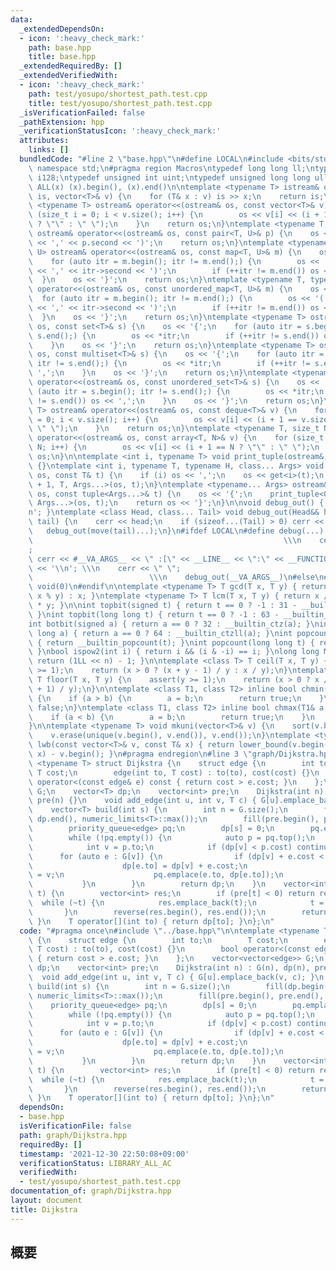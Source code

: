 ```yaml
---
data:
  _extendedDependsOn:
  - icon: ':heavy_check_mark:'
    path: base.hpp
    title: base.hpp
  _extendedRequiredBy: []
  _extendedVerifiedWith:
  - icon: ':heavy_check_mark:'
    path: test/yosupo/shortest_path.test.cpp
    title: test/yosupo/shortest_path.test.cpp
  _isVerificationFailed: false
  _pathExtension: hpp
  _verificationStatusIcon: ':heavy_check_mark:'
  attributes:
    links: []
  bundledCode: "#line 2 \"base.hpp\"\n#define LOCAL\n#include <bits/stdc++.h>\nusing\
    \ namespace std;\n#pragma region Macros\ntypedef long long ll;\ntypedef __int128_t\
    \ i128;\ntypedef unsigned int uint;\ntypedef unsigned long long ull;\n#define\
    \ ALL(x) (x).begin(), (x).end()\n\ntemplate <typename T> istream& operator>>(istream&\
    \ is, vector<T>& v) {\n    for (T& x : v) is >> x;\n    return is;\n}\ntemplate\
    \ <typename T> ostream& operator<<(ostream& os, const vector<T>& v) {\n    for\
    \ (size_t i = 0; i < v.size(); i++) {\n        os << v[i] << (i + 1 == v.size()\
    \ ? \"\" : \" \");\n    }\n    return os;\n}\ntemplate <typename T, typename U>\
    \ ostream& operator<<(ostream& os, const pair<T, U>& p) {\n    os << '(' << p.first\
    \ << ',' << p.second << ')';\n    return os;\n}\ntemplate <typename T, typename\
    \ U> ostream& operator<<(ostream& os, const map<T, U>& m) {\n    os << '{';\n\
    \    for (auto itr = m.begin(); itr != m.end();) {\n        os << '(' << itr->first\
    \ << ',' << itr->second << ')';\n        if (++itr != m.end()) os << ',';\n  \
    \  }\n    os << '}';\n    return os;\n}\ntemplate <typename T, typename U> ostream&\
    \ operator<<(ostream& os, const unordered_map<T, U>& m) {\n    os << '{';\n  \
    \  for (auto itr = m.begin(); itr != m.end();) {\n        os << '(' << itr->first\
    \ << ',' << itr->second << ')';\n        if (++itr != m.end()) os << ',';\n  \
    \  }\n    os << '}';\n    return os;\n}\ntemplate <typename T> ostream& operator<<(ostream&\
    \ os, const set<T>& s) {\n    os << '{';\n    for (auto itr = s.begin(); itr !=\
    \ s.end();) {\n        os << *itr;\n        if (++itr != s.end()) os << ',';\n\
    \    }\n    os << '}';\n    return os;\n}\ntemplate <typename T> ostream& operator<<(ostream&\
    \ os, const multiset<T>& s) {\n    os << '{';\n    for (auto itr = s.begin();\
    \ itr != s.end();) {\n        os << *itr;\n        if (++itr != s.end()) os <<\
    \ ',';\n    }\n    os << '}';\n    return os;\n}\ntemplate <typename T> ostream&\
    \ operator<<(ostream& os, const unordered_set<T>& s) {\n    os << '{';\n    for\
    \ (auto itr = s.begin(); itr != s.end();) {\n        os << *itr;\n        if (++itr\
    \ != s.end()) os << ',';\n    }\n    os << '}';\n    return os;\n}\ntemplate <typename\
    \ T> ostream& operator<<(ostream& os, const deque<T>& v) {\n    for (size_t i\
    \ = 0; i < v.size(); i++) {\n        os << v[i] << (i + 1 == v.size() ? \"\" :\
    \ \" \");\n    }\n    return os;\n}\ntemplate <typename T, size_t N> ostream&\
    \ operator<<(ostream& os, const array<T, N>& v) {\n    for (size_t i = 0; i <\
    \ N; i++) {\n        os << v[i] << (i + 1 == N ? \"\" : \" \");\n    }\n    return\
    \ os;\n}\n\ntemplate <int i, typename T> void print_tuple(ostream&, const T&)\
    \ {}\ntemplate <int i, typename T, typename H, class... Args> void print_tuple(ostream&\
    \ os, const T& t) {\n    if (i) os << ',';\n    os << get<i>(t);\n    print_tuple<i\
    \ + 1, T, Args...>(os, t);\n}\ntemplate <typename... Args> ostream& operator<<(ostream&\
    \ os, const tuple<Args...>& t) {\n    os << '{';\n    print_tuple<0, tuple<Args...>,\
    \ Args...>(os, t);\n    return os << '}';\n}\n\nvoid debug_out() { cerr << '\\\
    n'; }\ntemplate <class Head, class... Tail> void debug_out(Head&& head, Tail&&...\
    \ tail) {\n    cerr << head;\n    if (sizeof...(Tail) > 0) cerr << \", \";\n \
    \   debug_out(move(tail)...);\n}\n#ifdef LOCAL\n#define debug(...)           \
    \                                                        \\\n    cerr << \" \"\
    ;                                                                     \\\n   \
    \ cerr << #__VA_ARGS__ << \" :[\" << __LINE__ << \":\" << __FUNCTION__ << \"]\"\
    \ << '\\n'; \\\n    cerr << \" \";                                           \
    \                          \\\n    debug_out(__VA_ARGS__)\n#else\n#define debug(...)\
    \ void(0)\n#endif\n\ntemplate <typename T> T gcd(T x, T y) { return y != 0 ? gcd(y,\
    \ x % y) : x; }\ntemplate <typename T> T lcm(T x, T y) { return x / gcd(x, y)\
    \ * y; }\n\nint topbit(signed t) { return t == 0 ? -1 : 31 - __builtin_clz(t);\
    \ }\nint topbit(long long t) { return t == 0 ? -1 : 63 - __builtin_clzll(t); }\n\
    int botbit(signed a) { return a == 0 ? 32 : __builtin_ctz(a); }\nint botbit(long\
    \ long a) { return a == 0 ? 64 : __builtin_ctzll(a); }\nint popcount(signed t)\
    \ { return __builtin_popcount(t); }\nint popcount(long long t) { return __builtin_popcountll(t);\
    \ }\nbool ispow2(int i) { return i && (i & -i) == i; }\nlong long MSK(int n) {\
    \ return (1LL << n) - 1; }\n\ntemplate <class T> T ceil(T x, T y) {\n    assert(y\
    \ >= 1);\n    return (x > 0 ? (x + y - 1) / y : x / y);\n}\ntemplate <class T>\
    \ T floor(T x, T y) {\n    assert(y >= 1);\n    return (x > 0 ? x / y : (x - y\
    \ + 1) / y);\n}\n\ntemplate <class T1, class T2> inline bool chmin(T1& a, T2 b)\
    \ {\n    if (a > b) {\n        a = b;\n        return true;\n    }\n    return\
    \ false;\n}\ntemplate <class T1, class T2> inline bool chmax(T1& a, T2 b) {\n\
    \    if (a < b) {\n        a = b;\n        return true;\n    }\n    return false;\n\
    }\n\ntemplate <typename T> void mkuni(vector<T>& v) {\n    sort(v.begin(), v.end());\n\
    \    v.erase(unique(v.begin(), v.end()), v.end());\n}\ntemplate <typename T> int\
    \ lwb(const vector<T>& v, const T& x) { return lower_bound(v.begin(), v.end(),\
    \ x) - v.begin(); }\n#pragma endregion\n#line 3 \"graph/Dijkstra.hpp\"\n\ntemplate\
    \ <typename T> struct Dijkstra {\n    struct edge {\n        int to;\n       \
    \ T cost;\n        edge(int to, T cost) : to(to), cost(cost) {}\n        bool\
    \ operator<(const edge& e) const { return cost > e.cost; }\n    };\n    vector<vector<edge>>\
    \ G;\n    vector<T> dp;\n    vector<int> pre;\n    Dijkstra(int n) : G(n), dp(n),\
    \ pre(n) {}\n    void add_edge(int u, int v, T c) { G[u].emplace_back(v, c); }\n\
    \    vector<T> build(int s) {\n        int n = G.size();\n        fill(dp.begin(),\
    \ dp.end(), numeric_limits<T>::max());\n        fill(pre.begin(), pre.end(), -1);\n\
    \        priority_queue<edge> pq;\n        dp[s] = 0;\n        pq.emplace(s, dp[s]);\n\
    \        while (!pq.empty()) {\n            auto p = pq.top();\n            pq.pop();\n\
    \            int v = p.to;\n            if (dp[v] < p.cost) continue;\n      \
    \      for (auto e : G[v]) {\n                if (dp[v] + e.cost < dp[e.to]) {\n\
    \                    dp[e.to] = dp[v] + e.cost;\n                    pre[e.to]\
    \ = v;\n                    pq.emplace(e.to, dp[e.to]);\n                }\n \
    \           }\n        }\n        return dp;\n    }\n    vector<int> restore(int\
    \ t) {\n        vector<int> res;\n        if (pre[t] < 0) return res;\n      \
    \  while (~t) {\n            res.emplace_back(t);\n            t = pre[t];\n \
    \       }\n        reverse(res.begin(), res.end());\n        return res;\n   \
    \ }\n    T operator[](int to) { return dp[to]; }\n};\n"
  code: "#pragma once\n#include \"../base.hpp\"\n\ntemplate <typename T> struct Dijkstra\
    \ {\n    struct edge {\n        int to;\n        T cost;\n        edge(int to,\
    \ T cost) : to(to), cost(cost) {}\n        bool operator<(const edge& e) const\
    \ { return cost > e.cost; }\n    };\n    vector<vector<edge>> G;\n    vector<T>\
    \ dp;\n    vector<int> pre;\n    Dijkstra(int n) : G(n), dp(n), pre(n) {}\n  \
    \  void add_edge(int u, int v, T c) { G[u].emplace_back(v, c); }\n    vector<T>\
    \ build(int s) {\n        int n = G.size();\n        fill(dp.begin(), dp.end(),\
    \ numeric_limits<T>::max());\n        fill(pre.begin(), pre.end(), -1);\n    \
    \    priority_queue<edge> pq;\n        dp[s] = 0;\n        pq.emplace(s, dp[s]);\n\
    \        while (!pq.empty()) {\n            auto p = pq.top();\n            pq.pop();\n\
    \            int v = p.to;\n            if (dp[v] < p.cost) continue;\n      \
    \      for (auto e : G[v]) {\n                if (dp[v] + e.cost < dp[e.to]) {\n\
    \                    dp[e.to] = dp[v] + e.cost;\n                    pre[e.to]\
    \ = v;\n                    pq.emplace(e.to, dp[e.to]);\n                }\n \
    \           }\n        }\n        return dp;\n    }\n    vector<int> restore(int\
    \ t) {\n        vector<int> res;\n        if (pre[t] < 0) return res;\n      \
    \  while (~t) {\n            res.emplace_back(t);\n            t = pre[t];\n \
    \       }\n        reverse(res.begin(), res.end());\n        return res;\n   \
    \ }\n    T operator[](int to) { return dp[to]; }\n};\n"
  dependsOn:
  - base.hpp
  isVerificationFile: false
  path: graph/Dijkstra.hpp
  requiredBy: []
  timestamp: '2021-12-30 22:50:08+09:00'
  verificationStatus: LIBRARY_ALL_AC
  verifiedWith:
  - test/yosupo/shortest_path.test.cpp
documentation_of: graph/Dijkstra.hpp
layout: document
title: Dijkstra
---
```


## 概要
